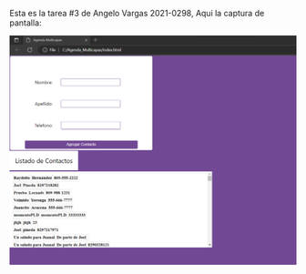 Esta es la tarea #3 de Angelo Vargas 2021-0298, Aqui la captura de pantalla:

![Mi captura](captura_agenda.png)
